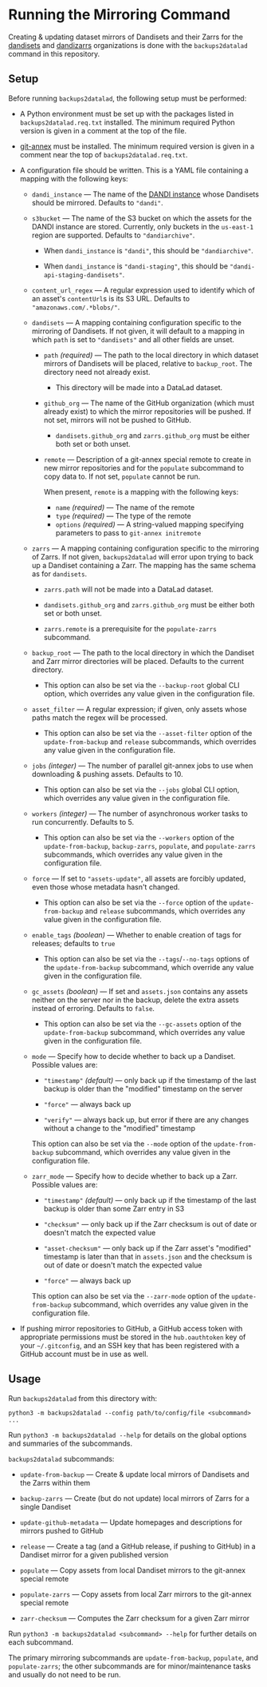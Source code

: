 Running the Mirroring Command
=============================

Creating & updating dataset mirrors of Dandisets and their Zarrs for the
[dandisets](https://github.com/dandisets) and
[dandizarrs](https://github.com/dandizarrs) organizations is done with the
`backups2datalad` command in this repository.

Setup
-----

Before running `backups2datalad`, the following setup must be performed:

- A Python environment must be set up with the packages listed in
  `backups2datalad.req.txt` installed.  The minimum required Python version is
  given in a comment at the top of the file.

- [git-annex](https://git-annex.branchable.com) must be installed.  The minimum
  required version is given in a comment near the top of
  `backups2datalad.req.txt`.

- A configuration file should be written.  This is a YAML file containing a
  mapping with the following keys:

    - `dandi_instance` — The name of the [DANDI
      instance](https://dandi.readthedocs.io/en/latest/cmdline/instances.html)
      whose Dandisets should be mirrored.  Defaults to `"dandi"`.

    - `s3bucket` — The name of the S3 bucket on which the assets for the DANDI
      instance are stored.  Currently, only buckets in the `us-east-1` region
      are supported.  Defaults to `"dandiarchive"`.

        - When `dandi_instance` is `"dandi"`, this should be `"dandiarchive"`.

        - When `dandi_instance` is `"dandi-staging"`, this should be
          `"dandi-api-staging-dandisets"`.

    - `content_url_regex` — A regular expression used to identify which of an
      asset's `contentUrl`s is its S3 URL.  Defaults to
      `"amazonaws.com/.*blobs/"`.

    - `dandisets` — A mapping containing configuration specific to the
      mirroring of Dandisets.  If not given, it will default to a mapping in
      which `path` is set to `"dandisets"` and all other fields are unset.

        - `path` *(required)* — The path to the local directory in which
          dataset mirrors of Dandisets will be placed, relative to
          `backup_root`.  The directory need not already exist.

            - This directory will be made into a DataLad dataset.

        - `github_org` — The name of the GitHub organization (which must
          already exist) to which the mirror repositories will be pushed.  If
          not set, mirrors will not be pushed to GitHub.

            - `dandisets.github_org` and `zarrs.github_org` must be either both
              set or both unset.

        - `remote` — Description of a git-annex special remote to create in new
          mirror repositories and for the `populate` subcommand to copy data
          to.  If not set, `populate` cannot be run.

          When present, `remote` is a mapping with the following keys:

            - `name` *(required)* — The name of the remote
            - `type` *(required)* — The type of the remote
            - `options` *(required)* — A string-valued mapping specifying
              parameters to pass to `git-annex initremote`

    - `zarrs` — A mapping containing configuration specific to the mirroring of
      Zarrs.  If not given, `backups2datalad` will error upon trying to back up
      a Dandiset containing a Zarr.  The mapping has the same schema as for
      `dandisets`.

        - `zarrs.path` will not be made into a DataLad dataset.

        - `dandisets.github_org` and `zarrs.github_org` must be either both set
          or both unset.

        - `zarrs.remote` is a prerequisite for the `populate-zarrs` subcommand.

    - `backup_root` — The path to the local directory in which the Dandiset and
      Zarr mirror directories will be placed.  Defaults to the current
      directory.

        - This option can also be set via the `--backup-root` global CLI
          option, which overrides any value given in the configuration file.

    - `asset_filter` — A regular expression; if given, only assets whose paths
      match the regex will be processed.

        - This option can also be set via the `--asset-filter` option of the
          `update-from-backup` and `release` subcommands, which overrides any
          value given in the configuration file.

    - `jobs` *(integer)* — The number of parallel git-annex jobs to use when
      downloading & pushing assets.  Defaults to 10.

        - This option can also be set via the `--jobs` global CLI option, which
          overrides any value given in the configuration file.

    - `workers` *(integer)* — The number of asynchronous worker tasks to run
      concurrently.  Defaults to 5.

        - This option can also be set via the `--workers` option of the
          `update-from-backup`, `backup-zarrs`, `populate`, and
          `populate-zarrs` subcommands, which overrides any value given in the
          configuration file.

    - `force` — If set to `"assets-update"`, all assets are forcibly updated,
      even those whose metadata hasn't changed.

        - This option can also be set via the `--force` option of the
          `update-from-backup` and `release` subcommands, which overrides any
          value given in the configuration file.

    - `enable_tags` *(boolean)* — Whether to enable creation of tags for
      releases; defaults to `true`

        - This option can also be set via the `--tags`/`--no-tags` options of
          the `update-from-backup` subcommand, which override any value given
          in the configuration file.

    - `gc_assets` *(boolean)* — If set and `assets.json` contains any assets
      neither on the server nor in the backup, delete the extra assets instead
      of erroring.  Defaults to `false`.

        - This option can also be set via the `--gc-assets` option of the
          `update-from-backup` subcommand, which overrides any value given in
          the configuration file.

    - `mode` — Specify how to decide whether to back up a Dandiset.  Possible
      values are:

        - `"timestamp"` *(default)* — only back up if the timestamp of the last
          backup is older than the "modified" timestamp on the server

        - `"force"` — always back up

        - `"verify"`  — always back up, but error if there are any changes
          without a change to the "modified" timestamp

      This option can also be set via the `--mode` option of the
      `update-from-backup` subcommand, which overrides any value given in the
      configuration file.

    - `zarr_mode` — Specify how to decide whether to back up a Zarr.  Possible
      values are:

        - `"timestamp"` *(default)* — only back up if the timestamp of the last
          backup is older than some Zarr entry in S3

        - `"checksum"` — only back up if the Zarr checksum is out of date or
          doesn't match the expected value

        - `"asset-checksum"` — only back up if the Zarr asset's "modified"
          timestamp is later than that in `assets.json` and the checksum is out
          of date or doesn't match the expected value

        - `"force"` — always back up

      This option can also be set via the `--zarr-mode` option of the
      `update-from-backup` subcommand, which overrides any value given in the
      configuration file.

- If pushing mirror repositories to GitHub, a GitHub access token with
  appropriate permissions must be stored in the `hub.oauthtoken` key of your
  `~/.gitconfig`, and an SSH key that has been registered with a GitHub account
  must be in use as well.

Usage
-----

Run `backups2datalad` from this directory with:

    python3 -m backups2datalad --config path/to/config/file <subcommand> ...

Run `python3 -m backups2datalad --help` for details on the global options and
summaries of the subcommands.

`backups2datalad` subcommands:

- `update-from-backup` — Create & update local mirrors of Dandisets and the
  Zarrs within them

- `backup-zarrs` — Create (but do not update) local mirrors of Zarrs for a
  single Dandiset

- `update-github-metadata` — Update homepages and descriptions for mirrors
  pushed to GitHub

- `release` — Create a tag (and a GitHub release, if pushing to GitHub) in a
  Dandiset mirror for a given published version

- `populate` — Copy assets from local Dandiset mirrors to the git-annex special
  remote

- `populate-zarrs` — Copy assets from local Zarr mirrors to the git-annex
  special remote

- `zarr-checksum` — Computes the Zarr checksum for a given Zarr mirror

Run `python3 -m backups2datalad <subcommand> --help` for further details on
each subcommand.

The primary mirroring subcommands are `update-from-backup`, `populate`, and
`populate-zarrs`; the other subcommands are for minor/maintenance tasks and
usually do not need to be run.
